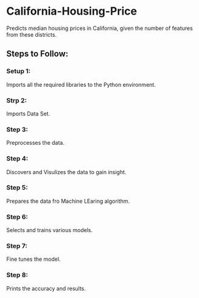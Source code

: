 # California-Housing-Price
Predicts median housing prices in California, given the number of features from these districts.

## Steps to Follow:

### Setup 1:
  Imports all the required libraries to the Python environment. 
  
### Strp 2:
  Imports Data Set.
  
### Step 3:
  Preprocesses the data.
  
### Step 4:
   Discovers and Visulizes the data to gain insight.
   
### Step 5:
  Prepares the data fro Machine LEaring algorithm.
  
### Step 6:
  Selects and trains various models.
  
### Step 7:
  Fine tunes the model.
  
### Step 8:
  Prints the accuracy and results.
